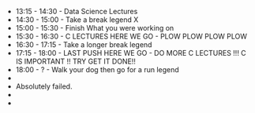 - 13:15 - 14:30 - Data Science Lectures
- 14:30 - 15:00 - Take a break legend X
- 15:00 - 15:30 - Finish What you were working on
- 15:30 - 16:30 - C LECTURES HERE WE GO - PLOW PLOW PLOW PLOW
- 16:30 - 17:15 - Take a longer break legend
- 17:15 - 18:00 - LAST PUSH HERE WE GO - DO MORE C LECTURES !!! C IS IMPORTANT !! TRY GET IT DONE!!
- 18:00 - ? - Walk your dog then go for a run legend
- 
- Absolutely failed. 
- 
- 
